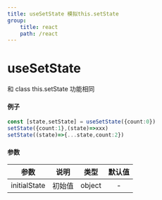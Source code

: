 ```yaml
---
title: useSetState 模拟this.setState
group:
    title: react
    path: /react
---
```


# useSetState

和 class this.setState 功能相同

#### 例子

```ts
const [state,setState] = useSetState({count:0})
setState({count:1},(state)=>xxx)
setState((state)=>{...state,count:2})
```

#### 参数

|     参数     |  说明  |  类型  | 默认值 |
| :----------: | :----: | :----: | :----: |
| initialState | 初始值 | object |   -    |
